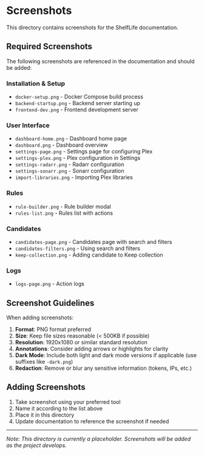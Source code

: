 # Screenshots

This directory contains screenshots for the ShelfLife documentation.

## Required Screenshots

The following screenshots are referenced in the documentation and should be added:

### Installation & Setup
- `docker-setup.png` - Docker Compose build process
- `backend-startup.png` - Backend server starting up
- `frontend-dev.png` - Frontend development server

### User Interface
- `dashboard-home.png` - Dashboard home page
- `dashboard.png` - Dashboard overview
- `settings-page.png` - Settings page for configuring Plex
- `settings-plex.png` - Plex configuration in Settings
- `settings-radarr.png` - Radarr configuration
- `settings-sonarr.png` - Sonarr configuration
- `import-libraries.png` - Importing Plex libraries

### Rules
- `rule-builder.png` - Rule builder modal
- `rules-list.png` - Rules list with actions

### Candidates
- `candidates-page.png` - Candidates page with search and filters
- `candidates-filters.png` - Using search and filters
- `keep-collection.png` - Adding candidate to Keep collection

### Logs
- `logs-page.png` - Action logs

## Screenshot Guidelines

When adding screenshots:

1. **Format**: PNG format preferred
2. **Size**: Keep file sizes reasonable (< 500KB if possible)
3. **Resolution**: 1920x1080 or similar standard resolution
4. **Annotations**: Consider adding arrows or highlights for clarity
5. **Dark Mode**: Include both light and dark mode versions if applicable (use suffixes like `-dark.png`)
6. **Redaction**: Remove or blur any sensitive information (tokens, IPs, etc.)

## Adding Screenshots

1. Take screenshot using your preferred tool
2. Name it according to the list above
3. Place it in this directory
4. Update documentation to reference the screenshot if needed

---

*Note: This directory is currently a placeholder. Screenshots will be added as the project develops.*

